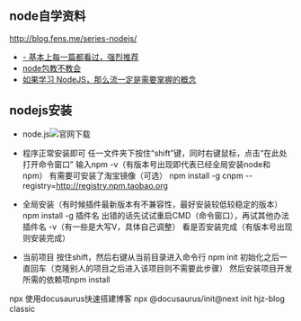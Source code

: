 ## node自学资料
http://blog.fens.me/series-nodejs/
- [- 基本上每一篇都看过，强烈推荐](http://blog.fens.me/series-nodejs/)
- [node包教不教会](https://github.com/alsotang/node-lessons)
- [如果学习 NodeJS，那么流一定是需要掌握的概念](stream-handbook)
## nodejs安装
- node.js![](http://nodejs.cn/)官网下载
- 程序正常安装即可
  任一文件夹下按住“shift”键，同时右键鼠标，点击“在此处打开命令窗口”
  输入npm -v（有版本号出现即代表已经全局安装node和npm）
  有需要可安装了淘宝镜像（可选）
  npm install -g cnpm --registry=http://registry.npm.taobao.org

- 全局安装（有时候插件最新版本有不兼容性，最好安装较低较稳定的版本）
  npm install -g 插件名
  出错的话先试试重启CMD（命令窗口），再试其他办法
  插件名 -v（有一些是大写V，具体自己调整） 
  看是否安装完成（有版本号出现则安装完成）

- 当前项目 按住shift，然后右键从当前目录进入命令行
  npm init 初始化之后一直回车（克隆别人的项目之后进入该项目则不需要此步骤）
  然后安装项目开发所需的依赖项npm install 
  
 npx 使用docusaurus快速搭建博客
npx @docusaurus/init@next init hjz-blog classic
